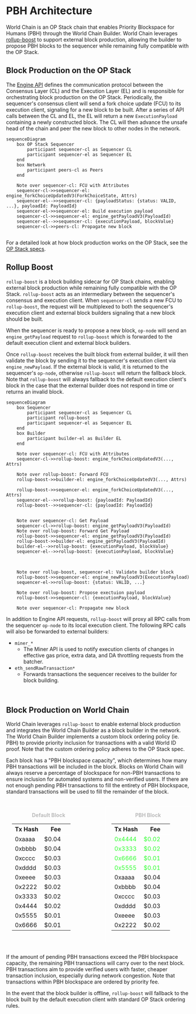 # PBH Architecture
World Chain is an OP Stack chain that enables Priority Blockspace for Humans (PBH) through the World Chain Builder. World Chain leverages [rollup-boost](https://github.com/flashbots/rollup-boost) to support external block production, allowing the builder to propose PBH blocks to the sequencer while remaining fully compatible with the OP Stack.

 
 ## Block Production on the OP Stack
 The [Engine API](https://specs.optimism.io/protocol/exec-engine.html#engine-api) defines the communication protocol between the Consensus Layer (CL) and the Execution Layer (EL) and is responsible for orchestrating block production on the OP Stack. Periodically, the sequencer's consensus client will send a fork choice update (FCU) to its execution client, signaling for a new block to be built. After a series of API calls between the CL and EL, the EL will return a new `ExecutionPayload` containing a newly constructed block. The CL will then advance the unsafe head of the chain and peer the new block to other nodes in the network.
 

```mermaid
sequenceDiagram
    box OP Stack Sequencer
        participant sequencer-cl as Sequencer CL
        participant sequencer-el as Sequencer EL
    end
    box Network
        participant peers-cl as Peers
    end

    Note over sequencer-cl: FCU with Attributes
    sequencer-cl->>sequencer-el: engine_forkChoiceUpdatedV3(ForkChoiceState, Attrs)
    sequencer-el-->>sequencer-cl: {payloadStatus: {status: VALID, ...}, payloadId: PayloadId}
    sequencer-el->>sequencer-el: Build execution payload
    sequencer-cl->>sequencer-el: engine_getPayloadV3(PayloadId)
    sequencer-el-->>sequencer-cl: {executionPayload, blockValue}
    sequencer-cl->>peers-cl: Propagate new block


```


 For a detailed look at how block production works on the OP Stack, see the [OP Stack specs](https://specs.optimism.io/protocol/exec-engine.html#engine-api).




 ## Rollup Boost
`rollup-boost` is a block building sidecar for OP Stack chains, enabling external block production while remaining fully compatible with the OP Stack. `rollup-boost` acts as an intermediary between the sequencer's consensus and execution client. When `sequencer-cl` sends a new FCU to `rollup-boost`, the request will be multiplexed to both the sequencer's execution client and external block builders signaling that a new block should be built. 

When the sequencer is ready to propose a new block, `op-node` will send an `engine_getPayload` request to `rollup-boost` which is forwarded to the default execution client and external block builders.  

Once `rollup-boost` receives the built block from external builder, it will then validate the block by sending it to the sequencer's execution client via `engine_newPayload`. If the external block is valid, it is returned to the sequencer's `op-node`, otherwise `rollup-boost` will return the fallback block. Note that `rollup-boost` will always fallback to the default execution client's block in the case that the external builder does not respond in time or returns an invalid block.

```mermaid
sequenceDiagram
    box Sequencer
        participant sequencer-cl as Sequencer CL
        participant rollup-boost
        participant sequencer-el as Sequencer EL
    end
    box Builder
        participant builder-el as Builder EL
    end

    Note over sequencer-cl: FCU with Attributes
    sequencer-cl->>rollup-boost: engine_forkChoiceUpdatedV3(..., Attrs)

    Note over rollup-boost: Forward FCU
    rollup-boost->>builder-el: engine_forkChoiceUpdatedV3(..., Attrs)

    rollup-boost->>sequencer-el: engine_forkChoiceUpdatedV3(..., Attrs)
    sequencer-el-->>rollup-boost: {payloadId: PayloadId}
    rollup-boost-->>sequencer-cl: {payloadId: PayloadId}


    Note over sequencer-cl: Get Payload
    sequencer-cl->>rollup-boost: engine_getPayloadV3(PayloadId)
    Note over rollup-boost: Forward Get Payload
    rollup-boost->>sequencer-el: engine_getPayloadV3(PayloadId)
    rollup-boost->>builder-el: engine_getPayloadV3(PayloadId)
    builder-el-->>rollup-boost: {executionPayload, blockValue}
    sequencer-el-->>rollup-boost: {executionPayload, blockValue}



    Note over rollup-boost, sequencer-el: Validate builder block
    rollup-boost->>sequencer-el: engine_newPayloadV3(ExecutionPayload)
    sequencer-el->>rollup-boost: {status: VALID, ...}

    Note over rollup-boost: Propose exectuion payload
    rollup-boost->>sequencer-cl: {executionPayload, blockValue}
    
    Note over sequencer-cl: Propagate new block
```


In addition to Engine API requests, `rollup-boost` will proxy all RPC calls from the sequencer `op-node` to its local execution client. The following RPC calls will also be forwarded to external builders:
- `miner_*`
    - The Miner API is used to notify execution clients of changes in effective gas price, extra data, and DA throttling requests from the batcher.
- `eth_sendRawTransaction*`
    - Forwards transactions the sequencer receives to the builder for block building.
 
 </br>
 
 ## Block Production on World Chain

World Chain leverages `rollup-boost` to enable external block production and integrates the World Chain Builder as a block builder in the network. The World Chain Builder implements a custom block ordering policy (ie. PBH) to provide priority inclusion for transactions with a valid World ID proof. Note that the custom ordering policy adheres to the OP Stack spec. 

Each block has a "PBH blockspace capacity", which determines how many PBH transactions will be included in the block. Blocks on World Chain will always reserve a percentage of blockspace for non-PBH transactions to ensure inclusion for automated systems and non-verified users. If there are not enough pending PBH transactions to fill the entirety of PBH blockspace, standard transactions will be used to fill the remainder of the block. 

<br>
<div style="display: flex; justify-content: center; gap: 40px;">
  <div style="border: 1px solid white; padding: 15px; width: 250px; text-align: center; color: white;">
    <div style="color: #bbbbbb; font-weight: bold; padding-bottom: 5px;">Default Block</div>
    <table style="width: 100%; margin-top: 10px;">
      <tr>
        <th style="width: 50%; border-bottom: 1px solid white;">Tx Hash</th>
        <th style="width: 50%; border-bottom: 1px solid white;">Fee</th>
      </tr>
      <tr><td>0xaaaa</td><td>$0.04</td></tr>
      <tr><td>0xbbbb</td><td>$0.04</td></tr>
      <tr><td>0xcccc</td><td>$0.03</td></tr>
      <tr><td>0xdddd</td><td>$0.03</td></tr>
      <tr><td>0xeeee</td><td>$0.03</td></tr>
      <tr><td>0x2222</td><td>$0.02</td></tr>
      <tr><td>0x3333</td><td>$0.02</td></tr>
      <tr><td>0x4444</td><td>$0.02</td></tr>
      <tr><td>0x5555</td><td>$0.01</td></tr>
      <tr><td>0x6666</td><td>$0.01</td></tr>
    </table>
  </div>
  <div style="border: 1px solid white; padding: 15px; width: 250px; text-align: center; color: white;">
    <div style="color: #bbbbbb; font-weight: bold; padding-bottom: 5px;">PBH Block</div>
    <table style="width: 100%; margin-top: 10px;">
      <tr>
        <th style="width: 50%; border-bottom: 1px solid white;">Tx Hash</th>
        <th style="width: 50%; border-bottom: 1px solid white;">Fee</th>
      </tr>
      <tr style="color: #33ff33;"><td>0x4444</td><td>$0.02</td></tr>
      <tr style="color: #33ff33;"><td>0x3333</td><td>$0.02</td></tr>
      <tr style="color: #33ff33;"><td>0x6666</td><td>$0.01</td></tr>
      <tr style="color: #33ff33;"><td>0x5555</td><td>$0.01</td></tr>
      <tr><td>0xaaaa</td><td>$0.04</td></tr>
      <tr><td>0xbbbb</td><td>$0.04</td></tr>
      <tr><td>0xcccc</td><td>$0.03</td></tr>
      <tr><td>0xdddd</td><td>$0.03</td></tr>
      <tr><td>0xeeee</td><td>$0.03</td></tr>
      <tr><td>0x2222</td><td>$0.02</td></tr>
    </table>
  </div>
</div>
<br>

If the amount of pending PBH transactions exceed the PBH blockspace capacity, the remaining PBH transactions will carry over to the next block. PBH transactions aim to provide verified users with faster, cheaper transaction inclusion, especially during network congestion. Note that transactions within PBH blockspace are ordered by priority fee.


In the event that the block builder is offline, `rollup-boost` will fallback to the block built by the default execution client with standard OP Stack ordering rules.

